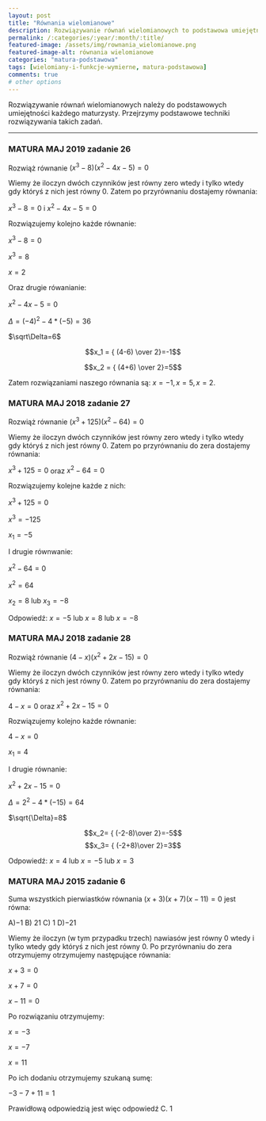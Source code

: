 ```yaml
---
layout: post
title: "Równania wielomianowe"
description: Rozwiązywanie równań wielomianowych to podstawowa umiejętności każdego maturzysty. Dzięki niej zdobędziesz ważne punkty na maturze. A takie zadania to pewniaki maturalne. Pojawiają się na każdej maturze!
permalink: /:categories/:year/:month/:title/
featured-image: /assets/img/rownania_wielomianowe.png
featured-image-alt: równania wielomianowe
categories: "matura-podstawowa"
tags: [wielomiany-i-funkcje-wymierne, matura-podstawowa]
comments: true
# other options
---
```


Rozwiązywanie równań wielomianowych należy do podstawowych umiejętności każdego maturzysty. Przejrzymy podstawowe techniki rozwiązywania takich zadań.

---

### MATURA MAJ 2019 zadanie 26

Rozwiąż równanie $(x^3-8)(x^2-4x-5)=0$

Wiemy że iloczyn dwóch czynników jest równy zero wtedy i tylko wtedy gdy któryś z nich jest równy 0. Zatem po przyrównaniu dostajemy równania:

$x^3-8=0$ i $x^2-4x-5=0$

Rozwiązujemy kolejno każde równanie:

$x^3-8=0$

$x^3=8$

$x=2$

Oraz drugie rówanianie:

$x^2-4x-5=0$

$\Delta=(-4)^2-4*(-5)=36$

$\sqrt\Delta=6$

$$x_1 = { (4-6) \over 2}=-1$$

$$x_2 = { (4+6) \over 2}=5$$

Zatem rozwiązaniami naszego równania są: $x=-1, x=5, x=2$.

### MATURA MAJ 2018 zadanie 27

Rozwiąż równanie $(x^3+125)(x^2-64)=0$

Wiemy że iloczyn dwóch czynników jest równy zero wtedy i tylko wtedy gdy któryś z nich jest równy 0. Zatem po przyrównaniu do zera dostajemy równania:

$x^3+125=0$ oraz $x^2-64=0$

Rozwiązujemy kolejne każde z nich:

$x^3+125=0$

$x^3=-125$

$x_1=-5$

I drugie równwanie:

$x^2-64=0$

$x^2=64$

$x_2=8$ lub $x_3=-8$

Odpowiedź: $x=-5$ lub $x=8$ lub $x=-8$

### MATURA MAJ 2018 zadanie 28

Rozwiąż równanie $(4-x)(x^2+2x-15)=0$

Wiemy że iloczyn dwóch czynników jest równy zero wtedy i tylko wtedy gdy któryś z nich jest równy 0. Zatem po przyrównaniu do zera dostajemy równania:

$4-x=0$ oraz $x^2+2x-15=0$

Rozwiązujemy kolejno każde równanie:

$4-x=0$

$x_1=4$

I drugie równanie:

$x^2+2x-15=0$

$\Delta=2^2-4*(-15)=64$

$\sqrt{\Delta}=8$

$$x_2= { (-2-8)\over 2}=-5$$
$$x_3= { (-2+8)\over 2}=3$$

Odpowiedź: $x=4$ lub $x=-5$ lub $x=3$

### MATURA MAJ 2015 zadanie 6

Suma wszystkich pierwiastków równania $(x+3)(x+7)(x-11)=0$ jest równa:

A)$-1$ B) $21$ C) $1$ D)$-21$

Wiemy że iloczyn (w tym przypadku trzech) nawiasów jest równy 0 wtedy i tylko wtedy gdy któryś z nich jest równy 0. Po przyrównaniu do zera otrzymujemy otrzymujemy następujące równania:

$x+3=0$

$x+7=0$

$x-11=0$

Po rozwiązaniu otrzymujemy:

$x=-3$

$x=-7$

$x=11$

Po ich dodaniu otrzymujemy szukaną sumę:

$-3-7+11=1$

Prawidłową odpowiedzią jest więc odpowiedź C. $1$